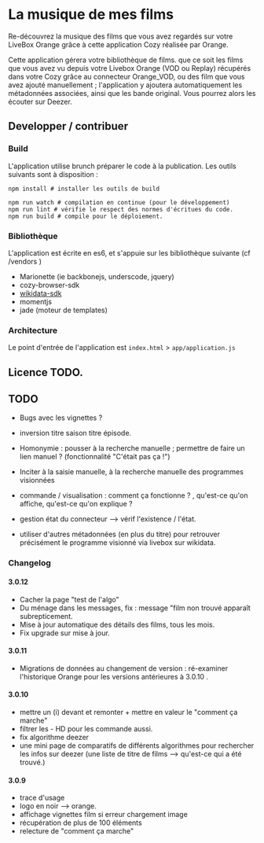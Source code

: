 # La musique de mes films

Re-découvrez la musique des films que vous avez regardés sur votre LiveBox Orange grâce à cette application Cozy réalisée par Orange.

Cette application gérera votre bibliothèque de films. que ce soit les films que vous avez vu depuis votre Livebox Orange (VOD ou Replay) récupérés dans votre Cozy grâce au connecteur Orange_VOD, ou des film que vous avez ajouté manuellement ; l'application y ajoutera automatiquement les métadonnées associées, ainsi que les bande original. Vous pourrez alors les écouter sur Deezer.

## Developper / contribuer

### Build

L'application utilise brunch préparer le code à la publication. Les outils suivants sont à disposition :

```
npm install # installer les outils de build

npm run watch # compilation en continue (pour le développement)
npm run lint # vérifie le respect des normes d'écritues du code.
npm run build # compile pour le déploiement.
```

### Bibliothèque

L'application est écrite en es6, et s'appuie sur les bibliothèque suivante (cf /vendors )

* Marionette (ie backbonejs, underscode, jquery)
* cozy-browser-sdk
* [wikidata-sdk](https://github.com/maxlath/wikidata-sdk)
* momentjs
* jade (moteur de templates)

### Architecture

Le point d'entrée de l'application est `index.html` > `app/application.js`

## Licence TODO.

## TODO
* Bugs avec les vignettes ?
* inversion titre saison titre épisode.

* Homonymie : pousser à la recherche manuelle ; permettre de faire un lien manuel ? (fonctionnalité "C'était pas ça !")

* Inciter à la saisie manuelle, à la recherche manuelle des programmes visionnées

* commande / visualisation : comment ça fonctionne ? , qu'est-ce qu'on affiche, qu'est-ce qu'on explique ?

* gestion état du connecteur --> vérif l'existence / l'état.
* utiliser d'autres métadonnées (en plus du titre) pour retrouver précisément le programme visionné via livebox sur wikidata.


### Changelog

#### 3.0.12
* Cacher la page "test de l'algo"
* Du ménage dans les messages, fix : message "film non trouvé apparaît subrepticement.
* Mise à jour automatique des détails des films, tous les mois.
* Fix upgrade sur mise à jour.

#### 3.0.11
* Migrations de données au changement de version : ré-examiner l'historique Orange pour les versions antérieures à 3.0.10 .

#### 3.0.10
* mettre un (i) devant et remonter + mettre en valeur le "comment ça marche"
* filtrer les - HD pour les commande aussi.
* fix algorithme deezer
* une mini page de comparatifs de différents algorithmes pour rechercher les infos sur deezer (une liste de titre de films --> qu'est-ce qui a été trouvé.)


#### 3.0.9
* trace d'usage
* logo en noir --> orange.
* affichage vignettes film si erreur chargement image
* récupération de plus de 100 éléments
* relecture de "comment ça marche"
